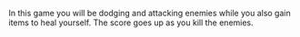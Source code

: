 In this game you will be dodging and attacking enemies while you also gain items to heal yourself. The score goes up as you kill the enemies.
